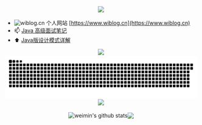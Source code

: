 <div align="center">
 
  <!-- dynamic typing effect 动态打字效果 -->
  <div>
    <a href="http://sue.sparkflare.cn/views/personal-introduction.html">
      <img src="https://readme-typing-svg.demolab.com?font=Fira+Code&pause=1000&width=435&lines=I'm weimin, welcome here!&#162;er=true&size=27" />
    </a>
  </div>
</div>


 - <img src="https://www.wiblog.cn/favicon.ico" width="16" alt="wiblog.cn"/> 个人网站 [https://www.wiblog.cn](https://www.wiblog.cn)
- 📫 [Java 高级面试笔记](https://www.wiblog.cn/interview/java)
- ⬆️ [Java版设计模式详解](https://www.wiblog.cn/interview/design-patterns)


<div align="center">
  <!-- knock code pictures 敲代码的图片 -->
  <picture>
    <source media="(prefers-color-scheme: dark)" srcset="https://cdn.jsdelivr.net/gh/buptsdz/buptsdz/assets/images/coding.gif" />
    <source media="(prefers-color-scheme: light)" srcset="https://cdn.jsdelivr.net/gh/buptsdz/buptsdz/assets/images/developer.svg" height="225px" />
    <img src="https://cdn.jsdelivr.net/gh/buptsdz/buptsdz/assets/images/coding.gif" />
  </picture>

  <picture>
  <source media="(prefers-color-scheme: dark)" srcset="https://raw.githubusercontent.com/weimin96/weimin96/output/github-contribution-grid-snake-dark.svg">
  <source media="(prefers-color-scheme: light)" srcset="https://raw.githubusercontent.com/weimin96/weimin96/output/github-contribution-grid-snake.svg">
  <img alt="github contribution grid snake animation" src="https://raw.githubusercontent.com/weimin96/weimin96/output/github-contribution-grid-snake.svg">
</picture>

<picture>
  <source media="(prefers-color-scheme: dark)" srcset="https://github-readme-activity-graph.vercel.app/graph?username=weimin96&theme=xcode&bg_color=FF000000&hide_border=true" />
  <source media="(prefers-color-scheme: light)" srcset="https://github-readme-activity-graph.vercel.app/graph?username=weimin96&theme=xcode&bg_color=FF000000&color=000000&hide_border=true" />
  <img src="https://github-readme-activity-graph.vercel.app/graph?username=weimin96&theme=xcode&bg_color=FF000000&hide_border=true" />
</picture>

<img align="center" src="https://github-readme-stats.vercel.app/api?username=weimin96&show_icons=true&include_all_commits=true&hide_border=true" alt="weimin's github stats" /><img align="center" src="https://github-readme-stats.vercel.app/api/top-langs/?username=weimin96&layout=compact&theme=buefy&hide_border=true" />
</div>
